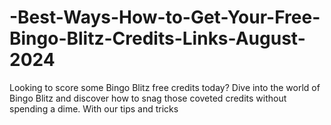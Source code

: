 # -Best-Ways-How-to-Get-Your-Free-Bingo-Blitz-Credits-Links-August-2024
Looking to score some Bingo Blitz free credits today? Dive into the world of Bingo Blitz and discover how to snag those coveted credits without spending a dime. With our tips and tricks
